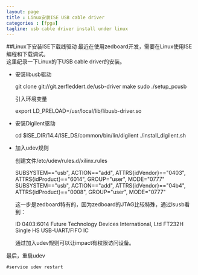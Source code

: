 ```yaml
---
layout: page
title : Linux安装ISE USB cable driver
categories : [fpga]
tagline: usb cable driver install under linux
---
```

##Linux下安装ISE下载线驱动
最近在使用zedboard开发，需要在Linux使用ISE编程和下载调试。   
这里纪录一下Linux的下USB cable driver的安装。

*   安装libusb驱动   
	
	git clone git://git.zerfleddert.de/usb-driver
	make
	sudo ./setup_pcusb

    引入环境变量

	export LD_PRELOAD=/usr/local/lib/libusb-driver.so

*   安装Digilent驱动

	cd $ISE_DIR/14.4/ISE_DS/common/bin/lin/digilent
	./install_digilent.sh

*   加入udev规则

    创建文件/etc/udev/rules.d/xilinx.rules

	SUBSYSTEM=="usb", ACTION=="add", ATTRS{idVendor}=="0403", ATTRS{idProduct}=="6014", GROUP="user", MODE="0777"
	SUBSYSTEM=="usb", ACTION=="add", ATTRS{idVendor}=="04b4", ATTRS{idProduct}=="0008", GROUP="user", MODE="0777"

    这一步是zedboard特有的，因为zedboard的JTAG比较特殊，通过lsusb看到：

	ID 0403:6014 Future Technology Devices International, Ltd FT232H Single HS USB-UART/FIFO IC

    通过加入udev规则可以让impact有权限访问设备。

最后，重启udev

	#service udev restart
